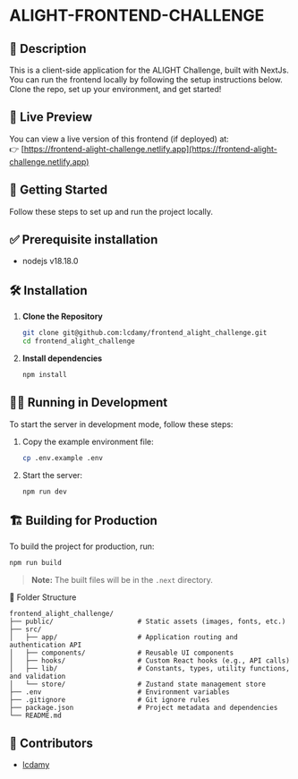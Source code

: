 # ALIGHT-FRONTEND-CHALLENGE

## 🧾 Description

This is a client-side application for the ALIGHT Challenge, built with NextJs. You can run the frontend locally by following the setup instructions below. Clone the repo, set up your environment, and get started!

## 🔗 Live Preview

You can view a live version of this frontend (if deployed) at:  
👉 [https://frontend-alight-challenge.netlify.app](https://frontend-alight-challenge.netlify.app)

## 🚀 Getting Started

Follow these steps to set up and run the project locally.

## ✅ Prerequisite installation

- nodejs v18.18.0

## 🛠 Installation

1. **Clone the Repository**

    ```bash
    git clone git@github.com:lcdamy/frontend_alight_challenge.git
    cd frontend_alight_challenge
    ```

2. **Install dependencies**

    ```bash
    npm install
    ```

## 🏃‍♂️ Running in Development

To start the server in development mode, follow these steps:

1. Copy the example environment file:

    ```bash
    cp .env.example .env
    ```

2. Start the server:

    ```bash
    npm run dev
    ```

## 🏗️ Building for Production

To build the project for production, run:
```bash
npm run build
```

> **Note:** The built files will be in the `.next` directory.

📁 Folder Structure

```
frontend_alight_challenge/
├── public/                     # Static assets (images, fonts, etc.)
├── src/
│   ├── app/                    # Application routing and authentication API
│   ├── components/             # Reusable UI components
│   ├── hooks/                  # Custom React hooks (e.g., API calls)
│   ├── lib/                    # Constants, types, utility functions, and validation
│   └── store/                  # Zustand state management store
├── .env                        # Environment variables
├── .gitignore                  # Git ignore rules
├── package.json                # Project metadata and dependencies
└── README.md
```

## 👥 Contributors

- [lcdamy](https://www.linkedin.com/in/pierre-damien-murindangabo-cyuzuzo-709b53151/)
